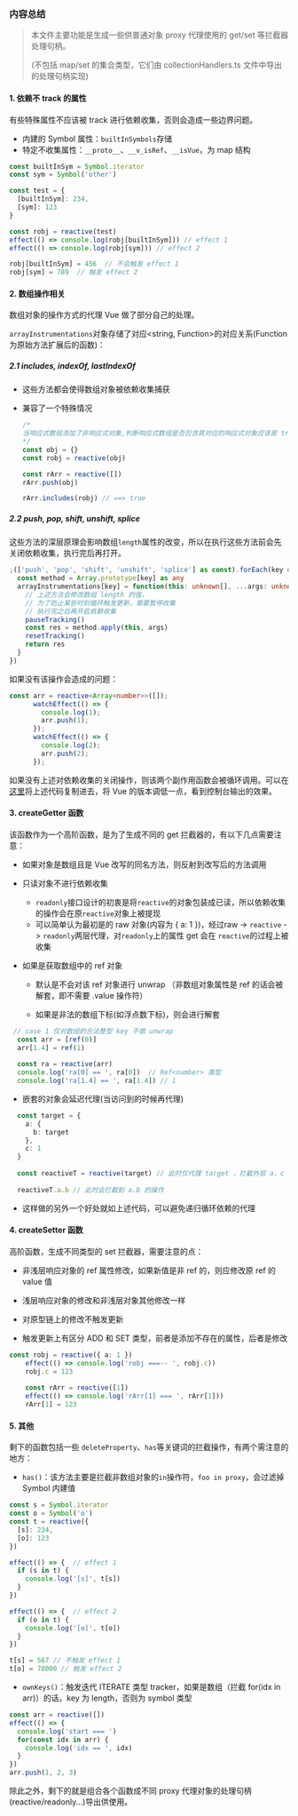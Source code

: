 ### 内容总结

> 本文件主要功能是生成一些供普通对象 proxy 代理使用的 get/set 等拦截器处理句柄。
>
> (不包括 map/set 的集合类型，它们由 collectionHandlers.ts 文件中导出的处理句柄实现)

#### 1. 依赖不 track 的属性

有些特殊属性不应该被 track 进行依赖收集，否则会造成一些边界问题。

- 内建的 Symbol 属性：`builtInSymbols`存储
- 特定不收集属性：`__proto__`、`__v_isRef`、`__isVue`，为 map 结构

```typescript
const builtInSym = Symbol.iterator
const sym = Symbol('other')

const test = {
  [builtInSym]: 234,
  [sym]: 123
}

const robj = reactive(test)
effect(() => console.log(robj[builtInSym])) // effect 1
effect(() => console.log(robj[sym])) // effect 2

robj[builtInSym] = 456  // 不会触发 effect 1
robj[sym] = 789  // 触发 effect 2

```

#### 2. 数组操作相关

数组对象的操作方式的代理 Vue 做了部分自己的处理。

`arrayInstrumentations`对象存储了对应<string, Function>的对应关系(Function 为原始方法扩展后的函数)：

##### 2.1 includes, indexOf, lastIndexOf

- 这些方法都会使得数组对象被依赖收集捕获

- 兼容了一个特殊情况

  ```typescript
  /*
  当响应式数组添加了非响应式对象,判断响应式数组是否包含其对应的响应式对象应该是 true
  */
  const obj = {}
  const robj = reactive(obj)
  
  const rArr = reactive([])
  rArr.push(obj)
  
  rArr.includes(robj) // ==> true
  ```

##### 2.2 push, pop, shift, unshift, splice

这些方法的深层原理会影响数组`length`属性的改变，所以在执行这些方法前会先关闭依赖收集，执行完后再打开。

```typescript
;(['push', 'pop', 'shift', 'unshift', 'splice'] as const).forEach(key => {
  const method = Array.prototype[key] as any
  arrayInstrumentations[key] = function(this: unknown[], ...args: unknown[]) {
    // 上述方法会修改数组 length 的值，
    // 为了防止某些时刻循环触发更新，需要暂停收集
    // 执行完之后再开启依赖收集
    pauseTracking()
    const res = method.apply(this, args)
    resetTracking()
    return res
  }
})
```

如果没有该操作会造成的问题：

```typescript
const arr = reactive<Array<number>>([]);
      watchEffect(() => {
        console.log(1);
        arr.push(1);
      });
      watchEffect(() => {
        console.log(2);
        arr.push(2);
      });

```

如果没有上述对依赖收集的关闭操作，则该两个副作用函数会被循环调用。可以在[这里](https://codesandbox.io/s/sleepy-cartwright-cjlk4?file=/src/index.ts)将上述代码复制进去，将 Vue 的版本调低一点，看到控制台输出的效果。

#### 3. createGetter 函数

该函数作为一个高阶函数，是为了生成不同的 get 拦截器的，有以下几点需要注意：

- 如果对象是数组且是 Vue 改写的同名方法，则反射到改写后的方法调用

- 只读对象不进行依赖收集

  - `readonly`接口设计的初衷是将`reactive`的对象包装成已读，所以依赖收集的操作会在原`reactive`对象上被提现
  - 可以简单认为最初是的 raw 对象(内容为 { a: 1 })，经过raw -> `reactive` -> `readonly`两层代理，对`readonly`上的属性 get 会在 `reactive`的过程上被收集

- 如果是获取数组中的 ref 对象

  - 默认是不会对该 ref 对象进行 unwrap （非数组对象属性是 ref 的话会被解套，即不需要 .value 操作符）

  - 如果是非法的数组下标(如浮点数下标)，则会进行解套

```typescript
 // case 1 仅对数组的合法整型 key 不做 unwrap
  const arr = [ref(0)]
  arr[1.4] = ref(1)
  
  const ra = reactive(arr)
  console.log('ra[0] == ', ra[0])  // Ref<number> 类型
  console.log('ra[1.4] == ', ra[1.4]) // 1
```

  - 嵌套的对象会延迟代理(当访问到的时候再代理)
```typescript
  const target = {
    a: {
      b: target
    },
    c: 1
  }
  
  const reactiveT = reactive(target) // 此时仅代理 target ，拦截外层 a，c 属性
  
  reactiveT.a.b // 此时会拦截到 a.b 的操作 
```

- 这样做的另外一个好处就如上述代码，可以避免递归循环依赖的代理



#### 4. createSetter 函数

高阶函数，生成不同类型的 set 拦截器，需要注意的点：

- 非浅层响应对象的 ref 属性修改，如果新值是非 ref 的，则应修改原 ref 的 value 值

- 浅层响应对象的修改和非浅层对象其他修改一样

- 对原型链上的修改不触发更新

- 触发更新上有区分 ADD 和 SET 类型，前者是添加不存在的属性，后者是修改

```typescript
const robj = reactive({ a: 1 })
    effect(() => console.log('robj ===-- ', robj.c))
    robj.c = 123
    
    const rArr = reactive([1])
    effect(() => console.log('rArr[1] === ', rArr[1]))
    rArr[1] = 123
```

#### 5. 其他

剩下的函数包括一些 `deleteProperty`、`has`等关键词的拦截操作，有两个需注意的地方：

- `has()`：该方法主要是拦截非数组对象的`in`操作符，`foo in proxy`，会过滤掉 Symbol 内建值

```typescript
const s = Symbol.iterator
const o = Symbol('o')
const t = reactive({
  [s]: 234,
  [o]: 123
})

effect(() => {  // effect 1
  if (s in t) {
    console.log('[s]', t[s])
  }
})

effect(() => {  // effect 2
  if (o in t) {
    console.log('[o]', t[o])
  }
})

t[s] = 567 // 不触发 effect 1
t[o] = 78000 // 触发 effect 2
```

- `ownKeys()`：触发迭代 ITERATE 类型 tracker，如果是数组（拦截 for(idx in arr)）的话，key 为 length，否则为 symbol 类型

```typescript
const arr = reactive([])
effect(() => {
  console.log('start === ')
  for(const idx in arr) {
    console.log('idx == ', idx)
  }
})
arr.push(1, 2, 3)
```



除此之外，剩下的就是组合各个函数成不同 proxy 代理对象的处理句柄(reactive/readonly...)导出供使用。
